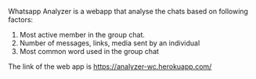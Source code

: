 Whatsapp Analyzer is a webapp that analyse the chats based on following factors:
1. Most active member in the group chat.
2. Number of messages, links, media sent by an individual
3. Most common word used in the group chat

The link of the web app is https://analyzer-wc.herokuapp.com/

